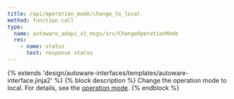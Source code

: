 ```yaml
---
title: /api/operation_mode/change_to_local
method: function call
type:
  name: autoware_adapi_v1_msgs/srv/ChangeOperationMode
  res:
    - name: status
      text: response status
---
```


{% extends 'design/autoware-interfaces/templates/autoware-interface.jinja2' %}
{% block description %}
Change the operation mode to local. For details, see the [operation mode](./index.md).
{% endblock %}
